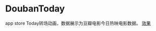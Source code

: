 # DoubanToday
app store Today转场动画，数据展示为豆瓣电影今日热映电影数据。
[效果](https://github.com/Dtheme/DoubanToday-master/blob/master/gif/animation.gif)
